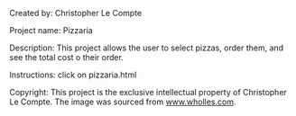 Created by: Christopher Le Compte

Project name: Pizzaria

Description: This project allows the user to select pizzas, order them, and see the total cost o their order.


Instructions: click on pizzaria.html

Copyright: This project is the exclusive intellectual property of Christopher Le Compte. The image was sourced from www.wholles.com.
